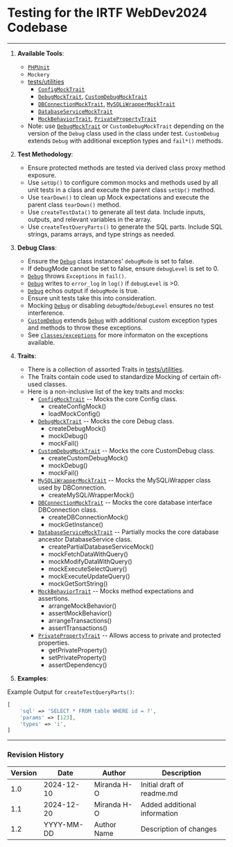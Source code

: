 # Testing for the IRTF WebDev2024 Codebase

---

1. **Available Tools**:
    - [`PHPUnit`](https://github.com/sebastianbergmann/phpunit)
    - `Mockery`
    - [tests/utilities](https://github.com/ifauh/webdev2024/tree/main/tests/utilities)
        - [`ConfigMockTrait`](https://github.com/ifauh/webdev2024/tree/main/tests/utilities/ConfigMockTrait.php)
        - [`DebugMockTrait`](https://github.com/ifauh/webdev2024/tree/main/tests/utilities/DebugMockTrait.php), [`CustomDebugMockTrait`](https://github.com/ifauh/webdev2024/tree/main/tests/utilities/CustomDebugMockTrait.php)
        - [`DBConnectionMockTrait`](https://github.com/ifauh/webdev2024/tree/main/tests/utilities/DBConnectionMockTrait.php), [`MySQLiWrapperMockTrait`](https://github.com/ifauh/webdev2024/tree/main/tests/utilities/MySQLiWrapperMockTrait.php)
        - [`DatabaseServiceMockTrait`](https://github.com/ifauh/webdev2024/tree/main/tests/utilities/DatabaseServiceMockTrait.php)
        - [`MockBehaviorTrait`](https://github.com/ifauh/webdev2024/tree/main/tests/utilities/MockBehaviorTrait.php), [`PrivatePropertyTrait`](https://github.com/ifauh/webdev2024/tree/main/tests/utilities/PrivatePropertyTrait.php)
    - Note: use [`DebugMockTrait`](https://github.com/ifauh/webdev2024/tree/main/tests/utilities/DebugMockTrait.php) or `CustomDebugMockTrait` depending on the version of the `Debug` class used in the class under test. `CustomDebug` extends `Debug` with additional exception types and `fail*()` methods.

2. **Test Methodology**:
    - Ensure protected methods are tested via derived class proxy method exposure.
    - Use `setUp()` to configure common mocks and methods used by all unit tests in a class and execute the parent class `setUp()` method.
    - Use `tearDown()` to clean up Mock expectations and execute the parent class `tearDown()` method.
    - Use `createTestData()` to generate all test data. Include inputs, outputs, and relevant variables in the array.
    - Use `createTestQueryParts()` to generate the SQL parts. Include SQL strings, params arrays, and type strings as needed.

3. **Debug Class**:
    - Ensure the [`Debug`](https://github.com/ifauh/webdev2024/tree/main/classes/core/common/Debug.php) class instances' `debugMode` is set to false.
    - If debugMode cannot be set to false, ensure `debugLevel` is set to 0.
    - [`Debug`](https://github.com/ifauh/webdev2024/tree/main/classes/core/common/Debug.php) throws `Exceptions` in `fail()`.
    - [`Debug`](https://github.com/ifauh/webdev2024/tree/main/classes/core/common/Debug.php) writes to `error_log` in `log()` if `debugLevel` is >0.
    - [`Debug`](https://github.com/ifauh/webdev2024/tree/main/classes/core/common/Debug.php) echos output if `debugMode` is true.
    - Ensure unit tests take this into consideration.
    - Mocking [`Debug`](https://github.com/ifauh/webdev2024/tree/main/classes/core/common/Debug.php) or disabling `debugMode`/`debugLevel` ensures no test interference.
    - [`CustomDebug`](https://github.com/ifauh/webdev2024/tree/main/classes/core/common/CustomDebug.php) extends [`Debug`](https://github.com/ifauh/webdev2024/tree/main/classes/core/common/Debug.php) with additional custom exception types and methods to throw these exceptions.
    - See [`classes/exceptions`](https://github.com/ifauh/webdev2024/tree/main/classes/exceptions) for more informaton on the exceptions available.

4. **Traits**:
    - There is a collection of assorted Traits in [tests/utilities](https://github.com/ifauh/webdev2024/tree/main/tests/utilities).
    - The Traits contain code used to standardize Mocking of certain oft-used classes.
    - Here is a non-inclusive list of the key traits and mocks:
        - [`ConfigMockTrait`](https://github.com/ifauh/webdev2024/tree/main/tests/utilities/ConfigMockTrait.php) -- Mocks the core Config class.
            - createConfigMock()
            - loadMockConfig()
        - [`DebugMockTrait`](https://github.com/ifauh/webdev2024/tree/main/tests/utilities/DebugMockTrait.php) -- Mocks the core Debug class.
            - createDebugMock()
            - mockDebug()
            - mockFail()
        - [`CustomDebugMockTrait`](https://github.com/ifauh/webdev2024/tree/main/tests/utilities/CustomDebugMockTrait.php) -- Mocks the core CustomDebug class.
            - createCustomDebugMock()
            - mockDebug()
            - mockFail()
        - [`MySQLiWrapperMockTrait`](https://github.com/ifauh/webdev2024/tree/main/tests/utilities/MySQLiWrapperMockTrait.php) -- Mocks the MySQLiWrapper class used by DBConnection.
            - createMySQLiWrapperMock()
        - [`DBConnectionMockTrait`](https://github.com/ifauh/webdev2024/tree/main/tests/utilities/DBConnectionMockTrait.php) -- Mocks the core database interface DBConnection class.
            - createDBConnectionMock()
            - mockGetInstance()
        - [`DatabaseServiceMockTrait`](https://github.com/ifauh/webdev2024/tree/main/tests/utilities/DatabaseServiceMockTrait.php) -- Partially mocks the core database ancestor DatabaseService class.
            - createPartialDatabaseServiceMock()
            - mockFetchDataWithQuery()
            - mockModifyDataWithQuery()
            - mockExecuteSelectQuery()
            - mockExecuteUpdateQuery()
            - mockGetSortString()
        - [`MockBehaviorTrait`](https://github.com/ifauh/webdev2024/tree/main/tests/utilities/MockBehaviorTrait.php) -- Mocks method expectations and assertions.
            - arrangeMockBehavior()
            - assertMockBehavior()
            - arrangeTransactions()
            - assertTransactions()
        - [`PrivatePropertyTrait`](https://github.com/ifauh/webdev2024/tree/main/tests/utilities/PrivatePropertyTrait.php) -- Allows access to private and protected properties.
            - getPrivateProperty()
            - setPrivateProperty()
            - assertDependency()

5. **Examples**:

Example Output for `createTestQueryParts()`:
```php
[
    'sql' => 'SELECT * FROM table WHERE id = ?',
    'params' => [123],
    'types' => 'i',
]
```
---

### Revision History
| Version | Date       | Author      | Description                       |
|---------|------------|-------------|-----------------------------------|
| 1.0     | 2024-12-10 | Miranda H-O | Initial draft of readme.md        |
| 1.1     | 2024-12-20 | Miranda H-O | Added additional information      |
| 1.2     | YYYY-MM-DD | Author Name | Description of changes            |
